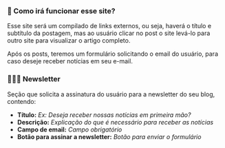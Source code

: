 ### 🤔 Como irá funcionar esse site?

Esse site será um compilado de links externos, ou seja, haverá o título e subtítulo da postagem, mas ao usuário clicar no post o site levá-lo para outro site para visualizar o artigo completo.

Após os posts, teremos um formulário solicitando o email do usuário, para caso deseje receber notícias em seu e-mail.

### 👨🏿‍💻 Newsletter

Seção que solicita a assinatura do usuário para a newsletter do seu blog, contendo:

*   **Título:** _Ex: Deseja receber nossas notícias em primeira mão?_
*   **Descrição:** _Explicação do que é necessário para receber as notícias_
*   **Campo de email:** _Campo obrigatório_
*   **Botão para assinar a newsletter:** _Botão para enviar o formulário_
